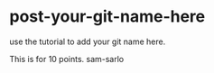 # post-your-git-name-here
use the tutorial to add your git name here.

This is for 10 points. 
sam-sarlo
